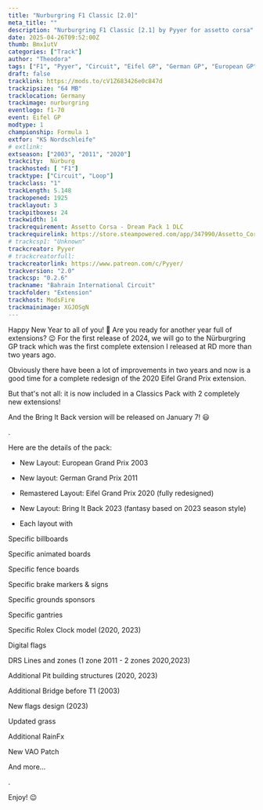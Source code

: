 ```yaml
---
title: "Nurburgring F1 Classic [2.0]"
meta_title: ""
description: "Nurburgring F1 Classic [2.1] by Pyyer for assetto corsa"
date: 2025-04-26T09:52:00Z
thumb: Bmx1utV
categories: ["Track"]
author: "Theodora"
tags: ["F1", "Pyyer", "Circuit", "Eifel GP", "German GP", "European GP", "Classics", "Germany", "Loop", "2024"]
draft: false
tracklink: https://mods.to/cV1Z683426e0c847d
trackzipsize: "64 MB"
tracklocation: Germany
trackimage: nurburgring
eventlogo: f1-70
event: Eifel GP
modtype: 1
championship: Formula 1
extfor: "KS Nordschleife"
# extlink:
extseason: ["2003", "2011", "2020"]
trackcity: 	Nürburg
trackhosted: [ "F1"]
tracktype: ["Circuit", "Loop"]
trackclass: "1" 
trackLength: 5.148
trackopened: 1925
tracklayout: 3
trackpitboxes: 24
trackwidth: 14
trackrequirement: Assetto Corsa - Dream Pack 1 DLC
trackrequirelink: https://store.steampowered.com/app/347990/Assetto_Corsa__Dream_Pack_1/
# trackcsp1: "Unknown"
trackcreator: Pyyer
# trackcreatorfull: 
trackcreatorlink: https://www.patreon.com/c/Pyyer/
trackversion: "2.0"
trackcsp: "0.2.6"
trackname: "Bahrain International Circuit"
trackfolder: "Extension"
trackhost: ModsFire
trackmainimage: XGJOSgN
---
```


Happy New Year to all of you! 🥳️
Are you ready for another year full of extensions? 😉
For the first release of 2024, we will go to the Nürburgring GP track which was the first complete extension I released at RD more than two years ago. 

Obviously there have been a lot of improvements in two years and now is a good time for a complete redesign of the 2020 Eifel Grand Prix extension.  

But that's not all: it is now included in a Classics Pack with 2 completely new extensions!

And  the Bring It Back version will be released on January 7! 😃

.

Here are the details of the pack:

- New Layout: European Grand Prix 2003

- New layout: German Grand Prix 2011

- Remastered Layout: Eifel Grand Prix 2020 (fully redesigned)

- New Layout: Bring It Back 2023 (fantasy based on 2023 season style)

- Each layout with

Specific billboards

Specific animated boards

Specific fence boards

Specific brake markers & signs

Specific grounds sponsors

Specific gantries

Specific Rolex Clock model (2020, 2023)

Digital flags

DRS Lines and zones (1 zone 2011 - 2 zones 2020,2023)

Additional Pit building structures (2020, 2023)

Additional Bridge before T1 (2003)

New flags design (2023)

Updated grass

Additional RainFx

New VAO Patch

And more...

.

Enjoy! 😉